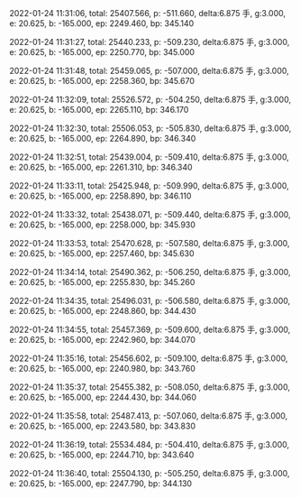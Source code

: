 2022-01-24 11:31:06, total: 25407.566, p: -511.660, delta:6.875 手, g:3.000, e: 20.625, b: -165.000, ep: 2249.460, bp: 345.140

2022-01-24 11:31:27, total: 25440.233, p: -509.230, delta:6.875 手, g:3.000, e: 20.625, b: -165.000, ep: 2250.770, bp: 345.000

2022-01-24 11:31:48, total: 25459.065, p: -507.000, delta:6.875 手, g:3.000, e: 20.625, b: -165.000, ep: 2258.360, bp: 345.670

2022-01-24 11:32:09, total: 25526.572, p: -504.250, delta:6.875 手, g:3.000, e: 20.625, b: -165.000, ep: 2265.110, bp: 346.170

2022-01-24 11:32:30, total: 25506.053, p: -505.830, delta:6.875 手, g:3.000, e: 20.625, b: -165.000, ep: 2264.890, bp: 346.340

2022-01-24 11:32:51, total: 25439.004, p: -509.410, delta:6.875 手, g:3.000, e: 20.625, b: -165.000, ep: 2261.310, bp: 346.340

2022-01-24 11:33:11, total: 25425.948, p: -509.990, delta:6.875 手, g:3.000, e: 20.625, b: -165.000, ep: 2258.890, bp: 346.110

2022-01-24 11:33:32, total: 25438.071, p: -509.440, delta:6.875 手, g:3.000, e: 20.625, b: -165.000, ep: 2258.000, bp: 345.930

2022-01-24 11:33:53, total: 25470.628, p: -507.580, delta:6.875 手, g:3.000, e: 20.625, b: -165.000, ep: 2257.460, bp: 345.630

2022-01-24 11:34:14, total: 25490.362, p: -506.250, delta:6.875 手, g:3.000, e: 20.625, b: -165.000, ep: 2255.830, bp: 345.260

2022-01-24 11:34:35, total: 25496.031, p: -506.580, delta:6.875 手, g:3.000, e: 20.625, b: -165.000, ep: 2248.860, bp: 344.430

2022-01-24 11:34:55, total: 25457.369, p: -509.600, delta:6.875 手, g:3.000, e: 20.625, b: -165.000, ep: 2242.960, bp: 344.070

2022-01-24 11:35:16, total: 25456.602, p: -509.100, delta:6.875 手, g:3.000, e: 20.625, b: -165.000, ep: 2240.980, bp: 343.760

2022-01-24 11:35:37, total: 25455.382, p: -508.050, delta:6.875 手, g:3.000, e: 20.625, b: -165.000, ep: 2244.430, bp: 344.060

2022-01-24 11:35:58, total: 25487.413, p: -507.060, delta:6.875 手, g:3.000, e: 20.625, b: -165.000, ep: 2243.580, bp: 343.830

2022-01-24 11:36:19, total: 25534.484, p: -504.410, delta:6.875 手, g:3.000, e: 20.625, b: -165.000, ep: 2244.710, bp: 343.640

2022-01-24 11:36:40, total: 25504.130, p: -505.250, delta:6.875 手, g:3.000, e: 20.625, b: -165.000, ep: 2247.790, bp: 344.130